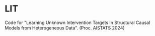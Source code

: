 # LIT
Code for "Learning Unknown Intervention Targets in Structural Causal Models from Heterogeneous Data". (Proc. AISTATS 2024)
